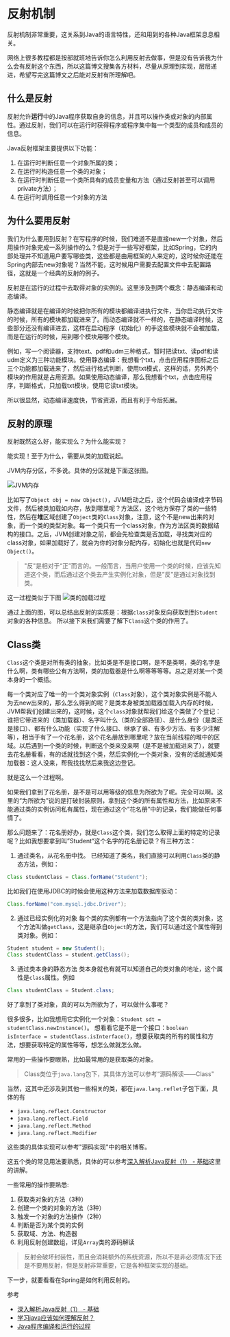 # 反射机制

反射机制非常重要，这关系到Java的语言特性，还和用到的各种Java框架息息相关。

网络上很多教程都是按部就班地告诉你怎么利用反射去做事，但是没有告诉我为什么会有反射这个东西，所以这篇博文搜集各方材料，尽量从原理到实现，层层递进，希望写完这篇博文之后能对反射有所理解吧。

## 什么是反射

反射允许**运行**中的Java程序获取自身的信息，并且可以操作类或对象的内部属性。通过反射，我们可以在运行时获得程序或程序集中每一个类型的成员和成员的信息。

Java反射框架主要提供以下功能：

1. 在运行时判断任意一个对象所属的类；
2. 在运行时构造任意一个类的对象；
3. 在运行时判断任意一个类所具有的成员变量和方法（通过反射甚至可以调用private方法）；
4. 在运行时调用任意一个对象的方法

## 为什么要用反射
我们为什么要用到反射？在写程序的时候，我们难道不是直接new一个对象，然后用操作对象完成一系列操作的么？但是对于一些写好框架，比如Spring，它的内部处理并不知道用户要写哪些类，这些都是由用框架的人来定的，这时候你还能在Spring内部去new对象呢？当然不能，这时候用户需要去配置文件中去配置路径，这就是一个经典的反射的例子。

反射是在运行的过程中去取得对象的实例的。这里涉及到两个概念：静态编译和动态编译。

静态编译就是在编译的时候把你所有的模块都编译进执行文件，当你启动执行文件的时候，所有的模块都加载进来了。而动态编译就不一样的，在静态编译时候，这些部分还没有编译进去，这样在启动程序（初始化）的手这些模块就不会被加载，而是在运行的时候，用到哪个模块用哪个模块。

例如，写一个阅读器，支持text、pdf和udm三种格式，暂时把读txt、读pdf和读udm定义为三种功能模块。使用静态编译：我想看个txt，点击应用程序图标之后三个功能都加载进来了，然后进行格式判断，使用txt模式，这样的话，另外两个模块的作用就是占用资源。如果使用动态编译，那么我想看个txt，点击应用程序，判断格式，只加载txt模块，使用它读txt模块。

所以很显然，动态编译速度快，节省资源，而且有利于今后拓展。


## 反射的原理
反射既然这么好，能实现么？为什么能实现？

能实现！至于为什么，需要从类的加载说起。

JVM内存分区，不多说。具体的分区就是下面这张图。

![JVM内存](http://ovn0i3kdg.bkt.clouddn.com/JVM%E5%86%85%E5%AD%98%E5%88%86%E5%8C%BA.jpg)


比如写了`Object obj = new Object()`，JVM启动之后，这个代码会编译成字节码文件，然后被类加载如内存，放到哪里呢？方法区，这个地方保存了类的一些特性，然后在**堆**区域创建了`Object`类的`Class`对象，注意，这个不是new出来的对象，而一个类的类型对象。每一个类只有一个class对象，作为方法区类的数据结构的接口。之后，JVM创建对象之前，都会先检查类是否加载，寻找类对应的class对象，如果加载好了，就会为你的对象分配内存，初始化也就是代码`new Object()`。

> "反"是相对于“正”而言的。一般而言，当用户使用一个类的时候，应该先知道这个类，而后通过这个类去产生实例化对象，但是”反”是通过对象找到类。

这一过程类似于下图
![类的加载过程](http://img.blog.csdn.net/20170513133210763)

通过上面的图，可以总结出反射的实质是：根据`class`对象反向获取到到`Student`对象的各种信息。
所以接下来我们需要了解下`Class`这个类的作用了。

## Class类

`Class`这个类是对所有类的抽象，比如类是不是接口啊，是不是类啊，类的名字是什么啊，类有哪些公有方法啊，类的加载器是什么啊等等等等。总之是对某一个类本身的一个概括。

每一个类对应了唯一的一个类对象实例（`Class`对象），这个类对象实例是不能人为去new出来的，那么怎么得到的呢？是类本身被类加载器加载入内存的时候，JVM帮我们创建出来的，这时候，这个`class`对象就帮我们给这个类做了个登记：谁把它带进来的（类加载器）、名字叫什么（类的全部路径）、是什么身份（是类还是接口）、都有什么功能（实现了什么接口、继承了谁、有多少方法、有多少注解等），相当于有了一个花名册，这个花名册放到哪里呢？放在当前线程的堆中的区域。以后遇到一个类的时候，判断这个类来没来啊（是不是被加载进来了），就要去花名册看看，有的话就找到这个类，然后实例化一个类对象，没有的话就通知类加载器：这人没来，帮我找找然后来我这边登记。

就是这么一个过程啊。

如果我们拿到了花名册，是不是可以用等级的信息为所欲为了呢。完全可以啊。这里的“为所欲为”说的是打破封装原则，拿到这个类的所有属性和方法，比如原来不能通过类的实例访问私有属性，现在通过这个“花名册”中的记录，我们能做任何事情了。

那么问题来了：花名册好办，就是`Class`这个类，我们怎么取得上面的特定的记录呢？比如我想要拿到叫”Student“这个名字的花名册记录？有三种方法：
1. 通过类名，从花名册中找。
已经知道了类名，我们直接可以利用`Class`类的静态方法，例如：
```java
Class studentClass = Class.forName("Student");
```

  比如我们在使用JDBC的时候会使用这种方法来加载数据库驱动：

  ```java
  Class.forName("com.mysql.jdbc.Driver");
  ```
2. 通过已经实例化的对象
每个类的实例都有一个方法指向了这个类的类对象，这个方法叫做`getClass`，这是继承自`Object`的方法，我们可以通过这个属性得到类对象。例如：
```java
Student student = new Student();
Class studentClass = student.getClass();
```
3. 通过类本身的静态方法
类本身就也有就可以知道自己的类对象的地址，这个属性是`class`属性。例如
```java
Class studentClass = Student.class;
```

好了拿到了类对象，真的可以为所欲为了，可以做什么事呢？

很多很多，比如我想用它实例化一个对象：`Student sdt = studentClass.newInstance()`。
想看看它是不是一个接口：`boolean isInterface = studentClass.isInterface()`，想要获取类的所有的属性和方法，想要获取特定的属性等等，想怎么做就怎么做。

常用的一些操作要眼熟，比如最常用的是获取类的对象。

> Class类位于`java.lang`包下，其具体方法可以参考“源码解读——Class"


当然，这其中还涉及到其他一些相关的类，都在`java.lang.reflet`子包下面，具体的有
* `java.lang.reflect.Constructor`
* `java.lang.reflect.Field`
* `java.lang.reflect.Method`
* `java.lang.reflect.Modifier`

这些类的具体实现可以参考"源码实现"中的相关博客。


这五个类的常见用法要熟悉，具体的可以参考[深入解析Java反射（1） - 基础](http://www.sczyh30.com/posts/Java/java-reflection-1/#%E4%B8%80%E3%80%81%E5%9B%9E%E9%A1%BE%EF%BC%9A%E4%BB%80%E4%B9%88%E6%98%AF%E5%8F%8D%E5%B0%84%EF%BC%9F)这里的讲解。

一些常用的操作要熟悉:
1. 获取类对象的方法（3种）
2. 创建一个类的对象的方法（3种）
3. 触发一个对象的方法操作（2种）
4. 判断是否为某个类的实例
5. 获取域、方法、构造器
6. 利用反射创建数组，详见`Array`类的源码解读


> 反射会破坏封装性，而且会消耗额外的系统资源，所以不是非必须情况下还是不要用反射，但是反射非常重要，它是各种框架实现的基础。

下一步，就要看看在Spring是如何利用反射的。

参考
* [深入解析Java反射（1） - 基础
](http://www.sczyh30.com/posts/Java/java-reflection-1/#%E4%B8%80%E3%80%81%E5%9B%9E%E9%A1%BE%EF%BC%9A%E4%BB%80%E4%B9%88%E6%98%AF%E5%8F%8D%E5%B0%84%EF%BC%9F)
* [学习java应该如何理解反射？
](https://www.zhihu.com/question/24304289)
* [Java程序编译和运行的过程](http://www.cnblogs.com/qiumingcheng/p/5398610.html)
